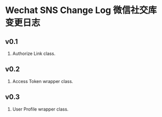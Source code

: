 # Wechat SNS Change Log 微信社交库变更日志

## v0.1
1. Authorize Link class.

## v0.2
1. Access Token wrapper class.

## v0.3
1. User Profile wrapper class.
